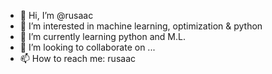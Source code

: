- 👋 Hi, I’m @rusaac
- 👀 I’m interested in machine learning, optimization & python
- 🌱 I’m currently learning python and M.L.
- 💞️ I’m looking to collaborate on ...
- 📫 How to reach me: rusaac

<!---
rusaac/rusaac is a ✨ special ✨ repository because its `README.md` (this file) appears on your GitHub profile.
You can click the Preview link to take a look at your changes.
--->
